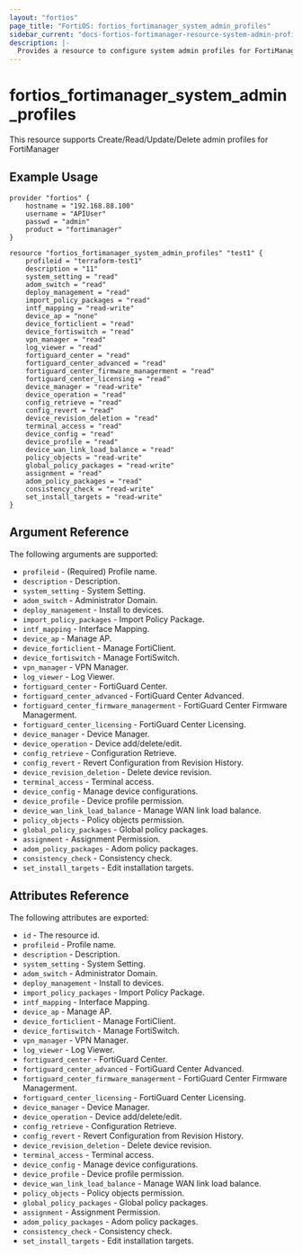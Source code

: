 ```yaml
---
layout: "fortios"
page_title: "FortiOS: fortios_fortimanager_system_admin_profiles"
sidebar_current: "docs-fortios-fortimanager-resource-system-admin-profiles"
description: |-
  Provides a resource to configure system admin profiles for FortiManager.
---
```


# fortios_fortimanager_system_admin_profiles
This resource supports Create/Read/Update/Delete admin profiles for FortiManager

## Example Usage
```hcl
provider "fortios" {
	hostname = "192.168.88.100"
	username = "APIUser"
	passwd = "admin"
	product = "fortimanager"
}

resource "fortios_fortimanager_system_admin_profiles" "test1" {
	profileid = "terraform-test1"
	description = "11"
	system_setting = "read"
	adom_switch = "read"
	deploy_management = "read"
	import_policy_packages = "read"
	intf_mapping = "read-write"
	device_ap = "none"
	device_forticlient = "read"
	device_fortiswitch = "read"
	vpn_manager = "read"
	log_viewer = "read"
	fortiguard_center = "read"
	fortiguard_center_advanced = "read"
	fortiguard_center_firmware_managerment = "read"
	fortiguard_center_licensing = "read"
	device_manager = "read-write"
	device_operation = "read"
	config_retrieve = "read"
	config_revert = "read"
	device_revision_deletion = "read"
	terminal_access = "read"
	device_config = "read"
	device_profile = "read"
	device_wan_link_load_balance = "read"
	policy_objects = "read-write"
	global_policy_packages = "read-write"
	assignment = "read"
	adom_policy_packages = "read"
	consistency_check = "read-write"
	set_install_targets = "read-write"
}
```

## Argument Reference
The following arguments are supported:

* `profileid` - (Required) Profile name.
* `description` - Description.
* `system_setting` - System Setting.
* `adom_switch` - Administrator Domain.
* `deploy_management` - Install to devices.
* `import_policy_packages` - Import Policy Package.
* `intf_mapping` - Interface Mapping.
* `device_ap` - Manage AP.
* `device_forticlient` - Manage FortiClient.
* `device_fortiswitch` - Manage FortiSwitch.
* `vpn_manager` - VPN Manager.
* `log_viewer` - Log Viewer.
* `fortiguard_center` - FortiGuard Center.
* `fortiguard_center_advanced` - FortiGuard Center Advanced.
* `fortiguard_center_firmware_managerment` - FortiGuard Center Firmware Managerment.
* `fortiguard_center_licensing` - FortiGuard Center Licensing.
* `device_manager` - Device Manager.
* `device_operation` - Device add/delete/edit.
* `config_retrieve` - Configuration Retrieve.
* `config_revert` - Revert Configuration from Revision History.
* `device_revision_deletion` - Delete device revision.
* `terminal_access` - Terminal access.
* `device_config` - Manage device configurations.
* `device_profile` - Device profile permission.
* `device_wan_link_load_balance` - Manage WAN link load balance.
* `policy_objects` - Policy objects permission.
* `global_policy_packages` - Global policy packages.
* `assignment` - Assignment Permission.
* `adom_policy_packages` - Adom policy packages.
* `consistency_check` - Consistency check.
* `set_install_targets` - Edit installation targets.

## Attributes Reference
The following attributes are exported:

* `id` - The resource id.
* `profileid` - Profile name.
* `description` - Description.
* `system_setting` - System Setting.
* `adom_switch` - Administrator Domain.
* `deploy_management` - Install to devices.
* `import_policy_packages` - Import Policy Package.
* `intf_mapping` - Interface Mapping.
* `device_ap` - Manage AP.
* `device_forticlient` - Manage FortiClient.
* `device_fortiswitch` - Manage FortiSwitch.
* `vpn_manager` - VPN Manager.
* `log_viewer` - Log Viewer.
* `fortiguard_center` - FortiGuard Center.
* `fortiguard_center_advanced` - FortiGuard Center Advanced.
* `fortiguard_center_firmware_managerment` - FortiGuard Center Firmware Managerment.
* `fortiguard_center_licensing` - FortiGuard Center Licensing.
* `device_manager` - Device Manager.
* `device_operation` - Device add/delete/edit.
* `config_retrieve` - Configuration Retrieve.
* `config_revert` - Revert Configuration from Revision History.
* `device_revision_deletion` - Delete device revision.
* `terminal_access` - Terminal access.
* `device_config` - Manage device configurations.
* `device_profile` - Device profile permission.
* `device_wan_link_load_balance` - Manage WAN link load balance.
* `policy_objects` - Policy objects permission.
* `global_policy_packages` - Global policy packages.
* `assignment` - Assignment Permission.
* `adom_policy_packages` - Adom policy packages.
* `consistency_check` - Consistency check.
* `set_install_targets` - Edit installation targets.
